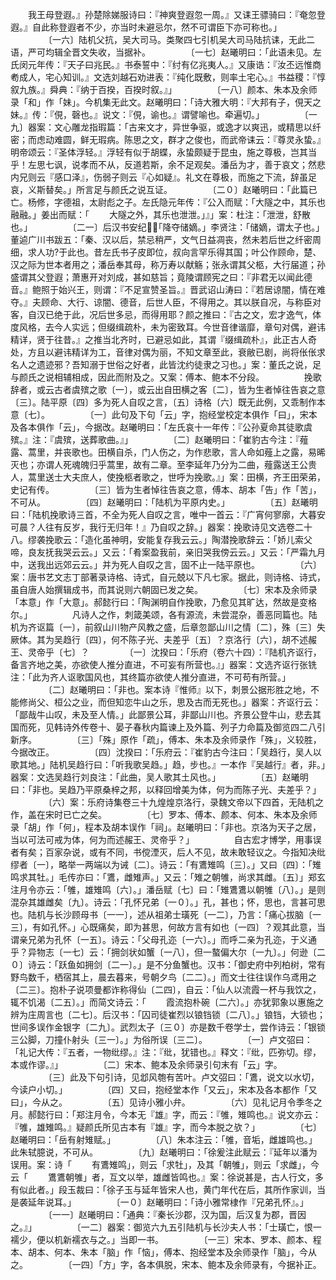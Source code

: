 <!-- { "loadSidebar": true } -->
　　我王母登遐。』孙楚除娣服诗曰：『神爽登遐忽一周。』又诔王骠骑曰：『奄忽登遐。』自此称登遐者不少，亦当时未避忌尔，然不可谓臣下亦可称也。」
　　
　　〔一六〕陆机父抗，吴大司马。类聚四七引机吴大司马陆抗诔，无此二语，严可均辑全晋文失收，当据补。
　　
　　〔一七〕赵曦明曰：「此语未见。左氏闵元年传：『天子曰兆民。』书泰誓中：『纣有亿兆夷人。』又康诰：『汝丕远惟商耇成人，宅心知训。』文选刘越石劝进表：『纯化既敷，则率土宅心。』书益稷：『惇叙九族。』舜典：『纳于百揆，百揆时叙。』」
　　
　　〔一八〕颜本、朱本及余师录「和」作「妹」。今机集无此文。赵曦明曰：「诗大雅大明：『大邦有子，俔天之妹。』传：『俔，磬也。』说文：『俔，谕也。』谓譬喻也。牵遍切。」
　　
　　〔一九〕器案：文心雕龙指瑕篇：「古来文才，异世争驱，或逸才以爽迅，或精思以纤密；而虑动难圆，鲜无瑕病。陈思之文，群才之俊也，而武帝诔云：『尊灵永蛰。』明帝颂云：『圣体浮轻。』浮轻有似于胡蝶，永蛰颇疑于昆虫，施之尊极，岂其当乎！左思七讽，说孝而不从，反道若斯，余不足观矣。潘岳为才，善于哀文；然悲内兄则云『感口泽』，伤弱子则云『心如疑』。礼文在尊极，而施之下流，辞虽足哀，义斯替矣。」所言足与颜氏之说互证。
　　
　　〔二０〕赵曦明曰：「此篇已亡。杨修，字德祖，太尉彪之子。左氏隐元年传：『公入而赋：「大隧之中，其乐也融融。」姜出而赋：「
　　大隧之外，其乐也泄泄。」』」案：杜注：「泄泄，舒散也。」
　　
　　〔二一〕后汉书安纪：「降夺储嫡。」李贤注：「储嫡，谓太子也。」董逌广川书跋五：「秦、汉以后，禁忌稍严，文气日益凋丧，然未若后世之纤密周细，求人功?于此也。昔左氏书子皮即位，叔向言罕乐得其国；叶公作顾命，楚、汉之际为世本者用之；潘岳奉其母，称万寿以献觞；张永谓其父柩，大行届道；孙盛谓其父登遐；萧惠开对刘成，甚如慈旨；竟陵谓顾宪之曰：『非君无以闻此德音。』鲍照于始兴王，则谓：『不足宣赞圣旨。』晋武诏山涛曰：『若居谅闇，情在难夺。』夫顾命、大行、谅闇、德音，后世人臣，不得用之。其以朕自况，与称臣对客，自汉已绝于此，况后世多忌，而得用耶？颜之推曰：『古之文，宏才逸气，体度风格，去今人实远；但缀缉疏朴，未为密致耳。今世音律谐靡，章句对偶，避讳精详，贤于往昔。』之推当北齐时，已避忌如此，其谓『缀缉疏朴』，此正古人奇处，方且以避讳精详为工，音律对偶为丽，不知文章至此，衰敝已剧，尚将伥伥求名人之遗迹邪？吾知溺于世俗之好者，此皆沈约徒隶之习也。」案：董氏之说，足与颜氏之说相辅相成，因此而附及之。又案：傅本、鲍本不分段。
　　
　　挽歌辞者，或云古者虞殡之歌〔一〕，或云出自田横之客〔二〕，皆为生者悼往告哀之意〔三〕。陆平原〔四〕多为死人自叹之言，〔五〕诗格〔六〕既无此例，又乖制作本意〔七〕。
　　
　　〔一〕此句及下句「云」字，抱经堂校定本俱作「曰」，宋本及各本俱作「云」，今据改。赵曦明曰：「左氏哀十一年传：『公孙夏命其徒歌虞殡。』注：『虞殡，送葬歌曲。』」
　　
　　〔二〕赵曦明曰：「崔豹古今注：『薤露、蒿里，并丧歌也。田横自杀，门人伤之，为作悲歌，言人命如薤上之露，易晞灭也；亦谓人死魂魄归乎蒿里，故有二章。至李延年乃分为二曲，薤露送王公贵人，蒿里送士大夫庶人，使挽柩者歌之，世呼为挽歌。』」案：田横，齐王田荣弟，史记有传。
　　
　　〔三〕皆为生者悼往告哀之意，傅本、胡本「告」作「苦」，不可从。
　　
　　〔四〕赵曦明曰：「陆机为平原内史。」
　　
　　〔五〕赵曦明曰：「陆机挽歌诗三首，不全为死人自叹之言，唯中一首云：『广宵何寥廓，大暮安可晨？人往有反岁，我行无归年！』乃自叹之辞。」器案：挽歌诗见文选卷二十八。缪袭挽歌云：「造化虽神明，安能复存我云云。」陶潜挽歌辞云：「娇儿索父啼，良友抚我哭云云。」又云：「肴案盈我前，亲旧哭我傍云云。」又云：「严霜九月中，送我出远郊云云。」并为死人自叹之言，固不止一陆平原也。
　　
　　〔六〕案：唐书艺文志丁部著录诗格、诗式，自元兢以下凡七家。据此，则诗格、诗式，虽自唐人始撰辑成书，而其说则六朝固已发之矣。
　　
　　〔七〕宋本及余师录「本意」作「大意」。郝懿行曰：「陶渊明自作挽歌，乃愈见其旷达，然故是变格尔。」
　　
　　凡诗人之作，刺箴美颂，各有源流，未尝混杂，善恶同篇也。陆机为齐讴篇〔一〕，前叙山川物产风教之盛，后章忽鄙山川之情〔二〕，殊〔三〕失厥体。其为吴趋行〔四〕，何不陈子光、夫差乎〔五〕？京洛行〔六〕，胡不述赧王、灵帝乎〔七〕？
　　
　　〔一〕沈揆曰：「乐府（卷六十四）：『陆机齐讴行，备言齐地之美，亦欲使人推分直进，不可妄有所营也。』」器案：文选齐讴行张铣注：「此为齐人讴歌国风也，其终篇亦欲使人推分直进，不可苟有所营。」
　　
　　〔二〕赵曦明曰：「非也。案本诗『惟师』以下，刺景公据形胜之地，不能修尚父、桓公之业，而但知恋牛山之乐，思及古而无死也。」器案：齐讴行云：「鄙哉牛山叹，未及至人情。」此鄙景公耳，非鄙山川也。齐景公登牛山，悲去其国而死，见韩诗外传卷十、晏子春秋内篇谏上及外篇、列子力命篇及御览四二八引新序。
　　
　　〔三〕「殊」原作「疏」，傅本、朱本及余师录作「殊」，义较胜，今据改正。
　　
　　〔四〕沈揆曰：「乐府云：『崔豹古今注曰：「吴趋行，吴人以歌其地。」陆机吴趋行曰：「听我歌吴趋。」趋，步也。』一本作『吴越行』者，非。」器案：文选吴趋行刘良注：「此曲，吴人歌其土风也。」
　　
　　〔五〕赵曦明曰：「非也。吴趋乃平原桑梓之邦，以释回增美为体，何为而陈子光、夫差乎？」
　　
　　〔六〕案：乐府诗集卷三十九煌煌京洛行，录魏文帝以下四首，无陆机之作，盖在宋时已亡之矣。
　　
　　〔七〕罗本、傅本、颜本、何本、朱本及余师录「胡」作「何」，程本及胡本误作「祠」。赵曦明曰：「非也。京洛为天子之居，当以可法可戒为体，何为而述赧王、灵帝乎？」
　　
　　自古宏才博学，用事误者有矣；百家杂说，或有不同，书傥湮灭，后人不见，故未敢轻议之。今指知决纰缪者〔一〕，略举一两端以为诫〔二〕。诗云：「有鷕雉鸣〔三〕。」又曰〔四〕：「雉鸣求其牡。」毛传亦曰：「鷕，雌雉声。」又云：「雉之朝雊，尚求其雌。〔五〕」郑玄注月令亦云：「雊，雄雉鸣〔六〕。」潘岳赋〔七〕曰：「雉鷕鷕以朝雊〔八〕。」是则混杂其雄雌矣〔九〕。诗云：「孔怀兄弟〔一０〕。」孔，甚也；怀，思也，言甚可思也。陆机与长沙顾母书〔一一〕，述从祖弟士璜死〔一二〕，乃言：「痛心拔脑〔一三〕，有如孔怀。」心既痛矣，即为甚思，何故方言有如也〔一四〕？观其此意，当谓亲兄弟为孔怀〔一五〕。诗云：「父母孔迩〔一六〕。」而呼二亲为孔迩，于义通乎？异物志〔一七〕云：「拥剑状如蟹〔一八〕，但一螯偏大尔〔一九〕。」何逊〔二０〕诗云：「跃鱼如拥剑〔二一〕。」是不分鱼蟹也。汉书：「御史府中列柏树，常有野鸟数千，栖宿其上，晨去暮来，号朝夕鸟〔二二〕。」而文士往往误作乌鸢用之〔二三〕。抱朴子说项曼都诈称得仙〔二四〕，自云：「仙人以流霞一杯与我饮之，辄不饥渴〔二五〕。」而简文诗云：「
　　霞流抱朴碗〔二六〕。」亦犹郭象以惠施之辨为庄周言也〔二七〕。后汉书：「囚司徒崔烈以锒铛锁〔二八〕。」锒铛，大锁也；世间多误作金银字〔二九〕。武烈太子〔三０〕亦是数千卷学士，尝作诗云：「银锁三公脚，刀撞仆射头〔三一〕。」为俗所误〔三二〕。
　　
　　〔一〕卢文弨曰：「礼记大传：『五者，一物纰缪。』注：『纰，犹错也。』释文：『纰，匹弥切。缪，本或作谬。』」
　　
　　〔二〕宋本、鲍本及余师录引句末有「云」字。
　　
　　〔三〕此及下句引诗，见邶风匏有苦叶。卢文弨曰：「鷕，说文以水切，今读户小切。」
　　
　　〔四〕又曰，抱经堂本作「又云」，宋本及各本都作「又曰」，今从之。
　　
　　〔五〕见诗小雅小弁。
　　
　　〔六〕见礼记月令季冬之月。郝懿行曰：「郑注月令，今本无『雄』字，而云：『雊，雉鸣也。』说文亦云：『雊，雄雉鸣。』疑颜氏所见古本有『雄』字，而今本脱之欤？」
　　
　　〔七〕赵曦明曰：「岳有射雉赋。」
　　
　　〔八〕朱本注云：「雊，音垢，雌雄鸣也。」此朱轼臆说，不可从。
　　
　　〔九〕赵曦明曰：「徐爰注此赋云：『延年以潘为误用。案：诗「
　　有鷕雉鸣」，则云「求牡」，及其「朝雊」，则云「求雌」，今云「
　　鷕鷕朝雊」者，互文以举，雄雌皆鸣也。』案：徐说甚是，古人行文，多有似此者。」段玉裁曰：「徐子玉与延年皆宋人也，黄门年代在后，其所作家训，当是袭延年说耳。」
　　
　　〔一０〕赵曦明曰：「诗小雅常棣作『兄弟孔怀』。」
　　
　　〔一一〕赵曦明曰：「通典：『秦长沙郡，汉为国，后汉复为郡，晋因之。』」
　　
　　〔一二〕器案：御览六九五引陆机与长沙夫人书：「士璜亡，恨一襦少，便以机新襦衣与之。」当即一书。
　　
　　〔一三〕宋本、罗本、颜本、程本、胡本、何本、朱本「脑」作「恼」，傅本、抱经堂本及余师录作「脑」，今从之。
　　
　　〔一四〕「方」字，各本俱脱，宋本、鲍本及余师录有，今据补正。
　　
